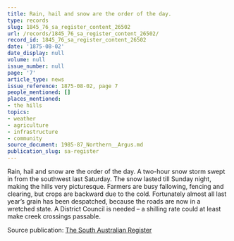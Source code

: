 ```yaml
---
title: Rain, hail and snow are the order of the day.
type: records
slug: 1845_76_sa_register_content_26502
url: /records/1845_76_sa_register_content_26502/
record_id: 1845_76_sa_register_content_26502
date: '1875-08-02'
date_display: null
volume: null
issue_number: null
page: '7'
article_type: news
issue_reference: 1875-08-02, page 7
people_mentioned: []
places_mentioned:
- the hills
topics:
- weather
- agriculture
- infrastructure
- community
source_document: 1985-87_Northern__Argus.md
publication_slug: sa-register
---
```


  Rain, hail and snow are the order of the day.  A two-hour snow storm swept in from the southwest last Saturday.  The snow lasted till Sunday night, making the hills very picturesque.  Farmers are busy fallowing, fencing and clearing, but crops are backward due to the cold.  Fortunately almost all last year’s grain has been despatched, because the roads are now in a wretched state.  A District Council is needed – a shilling rate could at least make creek crossings passable.

Source publication: [The South Australian Register](/publications/sa-register/)
